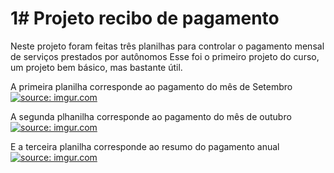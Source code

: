 <H1> 1# Projeto recibo de pagamento</H1>
Neste projeto foram feitas três planilhas para controlar o pagamento mensal de serviços prestados por autônomos
Esse foi o primeiro projeto do curso, um projeto bem básico, mas bastante útil.

A primeira planilha corresponde ao pagamento do mês de Setembro
<a href="https://imgur.com/tyPe3Wi"><img src="https://i.imgur.com/tyPe3Wi.png" title="source: imgur.com" /></a>

A segunda plhanilha corresponde ao pagamento do  mês de outubro 
<a href="https://imgur.com/vP0VJTC"><img src="https://i.imgur.com/vP0VJTC.png" title="source: imgur.com" /></a>

E a terceira planilha corresponde ao resumo do pagamento anual
<a href="https://imgur.com/y7WLgUx"><img src="https://i.imgur.com/y7WLgUx.png" title="source: imgur.com" /></a>


